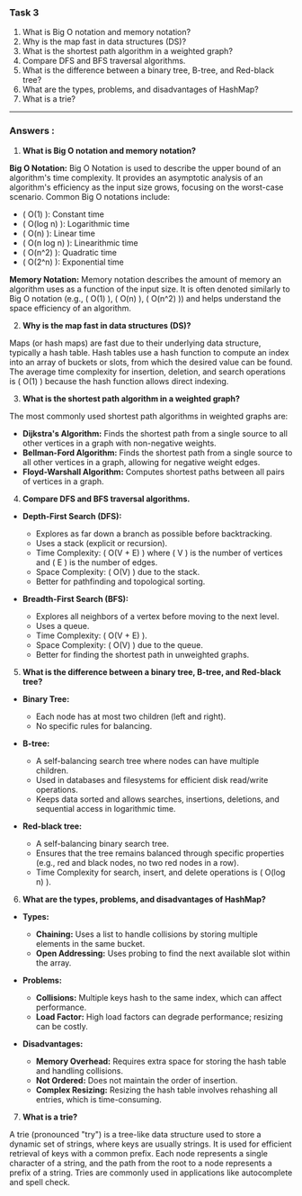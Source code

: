 ### **Task 3**

1. What is Big O notation and memory notation?
2. Why is the map fast in data structures (DS)?
3. What is the shortest path algorithm in a weighted graph?
4. Compare DFS and BFS traversal algorithms.
5. What is the difference between a binary tree, B-tree, and Red-black tree?
6. What are the types, problems, and disadvantages of HashMap?
7. What is a trie?

________________________________________________________________________________________________________________________________________________________________________________________________________________________________
### Answers :

1. **What is Big O notation and memory notation?**

**Big O Notation:**
Big O Notation is used to describe the upper bound of an algorithm's time complexity. It provides an asymptotic analysis of an algorithm's efficiency as the input size grows, focusing on the worst-case scenario. Common Big O notations include:
- \( O(1) ): Constant time
- \( O(log n) ): Logarithmic time
- \( O(n) ): Linear time
- \( O(n log n) ): Linearithmic time
- \( O(n^2) ): Quadratic time
- \( O(2^n) ): Exponential time

**Memory Notation:**
Memory notation describes the amount of memory an algorithm uses as a function of the input size. It is often denoted similarly to Big O notation (e.g., \( O(1) \), \( O(n) \), \( O(n^2) \)) and helps understand the space efficiency of an algorithm.

2. **Why is the map fast in data structures (DS)?**

Maps (or hash maps) are fast due to their underlying data structure, typically a hash table. Hash tables use a hash function to compute an index into an array of buckets or slots, from which the desired value can be found. The average time complexity for insertion, deletion, and search operations is \( O(1) \) because the hash function allows direct indexing.

3. **What is the shortest path algorithm in a weighted graph?**

The most commonly used shortest path algorithms in weighted graphs are:
- **Dijkstra's Algorithm:** Finds the shortest path from a single source to all other vertices in a graph with non-negative weights.
- **Bellman-Ford Algorithm:** Finds the shortest path from a single source to all other vertices in a graph, allowing for negative weight edges.
- **Floyd-Warshall Algorithm:** Computes shortest paths between all pairs of vertices in a graph.

4. **Compare DFS and BFS traversal algorithms.**

- **Depth-First Search (DFS):**
  - Explores as far down a branch as possible before backtracking.
  - Uses a stack (explicit or recursion).
  - Time Complexity: \( O(V + E) \) where \( V \) is the number of vertices and \( E \) is the number of edges.
  - Space Complexity: \( O(V) \) due to the stack.
  - Better for pathfinding and topological sorting.

- **Breadth-First Search (BFS):**
  - Explores all neighbors of a vertex before moving to the next level.
  - Uses a queue.
  - Time Complexity: \( O(V + E) \).
  - Space Complexity: \( O(V) \) due to the queue.
  - Better for finding the shortest path in unweighted graphs.

5. **What is the difference between a binary tree, B-tree, and Red-black tree?**

- **Binary Tree:**
  - Each node has at most two children (left and right).
  - No specific rules for balancing.

- **B-tree:**
  - A self-balancing search tree where nodes can have multiple children.
  - Used in databases and filesystems for efficient disk read/write operations.
  - Keeps data sorted and allows searches, insertions, deletions, and sequential access in logarithmic time.

- **Red-black tree:**
  - A self-balancing binary search tree.
  - Ensures that the tree remains balanced through specific properties (e.g., red and black nodes, no two red nodes in a row).
  - Time Complexity for search, insert, and delete operations is \( O(log n) \).

6. **What are the types, problems, and disadvantages of HashMap?**

- **Types:**
  - **Chaining:** Uses a list to handle collisions by storing multiple elements in the same bucket.
  - **Open Addressing:** Uses probing to find the next available slot within the array.

- **Problems:**
  - **Collisions:** Multiple keys hash to the same index, which can affect performance.
  - **Load Factor:** High load factors can degrade performance; resizing can be costly.

- **Disadvantages:**
  - **Memory Overhead:** Requires extra space for storing the hash table and handling collisions.
  - **Not Ordered:** Does not maintain the order of insertion.
  - **Complex Resizing:** Resizing the hash table involves rehashing all entries, which is time-consuming.

7. **What is a trie?**

A trie (pronounced "try") is a tree-like data structure used to store a dynamic set of strings, where keys are usually strings. It is used for efficient retrieval of keys with a common prefix. Each node represents a single character of a string, and the path from the root to a node represents a prefix of a string. Tries are commonly used in applications like autocomplete and spell check.
